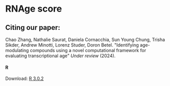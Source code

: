 RNAge score 
====

Citing our paper:
---------
Chao Zhang, Nathalie Saurat, Daniela Cornacchia, Sun Young Chung, Trisha Sikder, Andrew Minotti, Lorenz Studer, Doron Betel. "Identifying age-modulating compounds using a novel computational framework for evaluating transcriptional age" *Under review* (2024).

#### R 
Download: [R 3.0.2](https://cran.r-project.org/src/base/R-3/R-3.0.2.tar.gz)  
